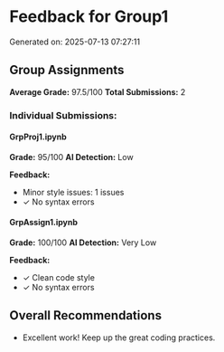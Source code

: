 # Feedback for Group1

Generated on: 2025-07-13 07:27:11

## Group Assignments

**Average Grade:** 97.5/100
**Total Submissions:** 2

### Individual Submissions:

#### GrpProj1.ipynb
**Grade:** 95/100
**AI Detection:** Low

**Feedback:**
- Minor style issues: 1 issues
- ✓ No syntax errors

#### GrpAssign1.ipynb
**Grade:** 100/100
**AI Detection:** Very Low

**Feedback:**
- ✓ Clean code style
- ✓ No syntax errors

## Overall Recommendations

- Excellent work! Keep up the great coding practices.
